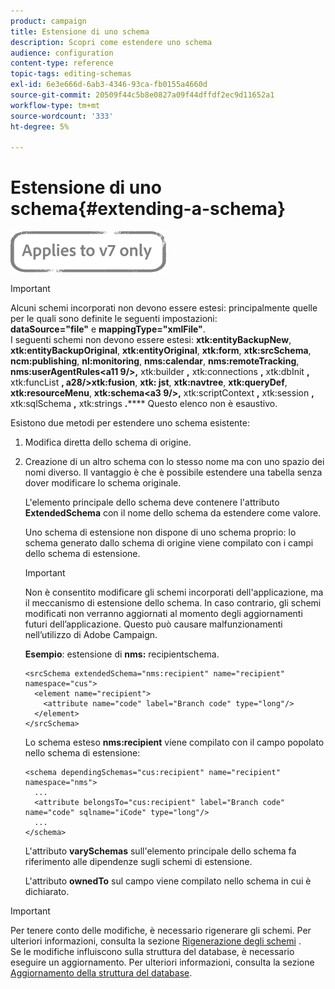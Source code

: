 ```yaml
---
product: campaign
title: Estensione di uno schema
description: Scopri come estendere uno schema
audience: configuration
content-type: reference
topic-tags: editing-schemas
exl-id: 6e3e666d-6ab3-4346-93ca-fb0155a4660d
source-git-commit: 20509f44c5b8e0827a09f44dffdf2ec9d11652a1
workflow-type: tm+mt
source-wordcount: '333'
ht-degree: 5%

---
```


# Estensione di uno schema{#extending-a-schema}

![](../../assets/v7-only.svg)

>[!IMPORTANT]
>
>Alcuni schemi incorporati non devono essere estesi: principalmente quelle per le quali sono definite le seguenti impostazioni:\
>**dataSource=&quot;file&quot;** e  **mappingType=&quot;xmlFile&quot;**.\
>I seguenti schemi non devono essere estesi: **xtk:entityBackupNew**, **xtk:entityBackupOriginal**, **xtk:entityOriginal**, **xtk:form**, **xtk:srcSchema**, **ncm:publishing**, **nl:monitoring**, **nms:calendar**, **nms:remoteTracking**, **nms:userAgentRules&lt;a11 9/>,** xtk:builder **,** xtk:connections **,** xtk:dbInit **,** xtk:funcList **, a28/>xtk:fusion**, **xtk: jst**, **xtk:navtree**, **xtk:queryDef**, **xtk:resourceMenu**, **xtk:schema&lt;a3 9/>,** xtk:scriptContext **,** xtk:session **,** xtk:sqlSchema **,** xtk:strings **.******
>Questo elenco non è esaustivo.

Esistono due metodi per estendere uno schema esistente:

1. Modifica diretta dello schema di origine.
1. Creazione di un altro schema con lo stesso nome ma con uno spazio dei nomi diverso. Il vantaggio è che è possibile estendere una tabella senza dover modificare lo schema originale.

   L&#39;elemento principale dello schema deve contenere l&#39;attributo **ExtendedSchema** con il nome dello schema da estendere come valore.

   Uno schema di estensione non dispone di uno schema proprio: lo schema generato dallo schema di origine viene compilato con i campi dello schema di estensione.

   >[!IMPORTANT]
   >
   >Non è consentito modificare gli schemi incorporati dell&#39;applicazione, ma il meccanismo di estensione dello schema. In caso contrario, gli schemi modificati non verranno aggiornati al momento degli aggiornamenti futuri dell’applicazione. Questo può causare malfunzionamenti nell’utilizzo di Adobe Campaign.

   **Esempio**: estensione di  **nms:** recipientschema.

   ```
   <srcSchema extendedSchema="nms:recipient" name="recipient" namespace="cus">
     <element name="recipient">
       <attribute name="code" label="Branch code" type="long"/>
     </element>
   </srcSchema>
   ```

   Lo schema esteso **nms:recipient** viene compilato con il campo popolato nello schema di estensione:

   ```
   <schema dependingSchemas="cus:recipient" name="recipient" namespace="nms">
     ...
     <attribute belongsTo="cus:recipient" label="Branch code" name="code" sqlname="iCode" type="long"/>
     ...
   </schema>
   ```

   L&#39;attributo **varySchemas** sull&#39;elemento principale dello schema fa riferimento alle dipendenze sugli schemi di estensione.

   L&#39;attributo **ownedTo** sul campo viene compilato nello schema in cui è dichiarato.

>[!IMPORTANT]
>
>Per tenere conto delle modifiche, è necessario rigenerare gli schemi. Per ulteriori informazioni, consulta la sezione [Rigenerazione degli schemi](../../configuration/using/regenerating-schemas.md) .\
>Se le modifiche influiscono sulla struttura del database, è necessario eseguire un aggiornamento. Per ulteriori informazioni, consulta la sezione [Aggiornamento della struttura del database](../../configuration/using/updating-the-database-structure.md).
